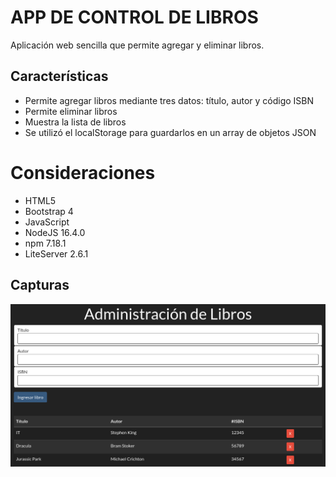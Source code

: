# APP DE  CONTROL DE LIBROS

Aplicación web sencilla que permite agregar y eliminar libros.

## Características

* Permite agregar libros mediante tres datos: título, autor y código ISBN
* Permite eliminar libros
* Muestra la lista de libros
* Se utilizó el localStorage para guardarlos en un array de objetos JSON

# Consideraciones

* HTML5
* Bootstrap 4
* JavaScript
* NodeJS 16.4.0
* npm 7.18.1
* LiteServer 2.6.1

## Capturas

![App de Libros](app.png)

